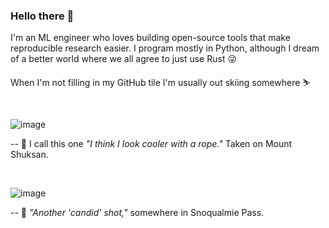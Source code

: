 ### Hello there 👋

I'm an ML engineer who loves building open-source tools that make reproducible research easier. I program mostly in Python, although I dream of a better world where we all agree to just use Rust 😜

When I'm not filling in my GitHub tile I'm usually out skiing somewhere ⛷

<br>

![image](https://user-images.githubusercontent.com/8812459/165805549-ef9a9a3c-bf8a-4b67-b954-1b27a5bd1356.png)

-- 📸 I call this one *"I think I look cooler with a rope."* Taken on Mount Shuksan.

<br>

![image](https://user-images.githubusercontent.com/8812459/165806072-cb407c2a-711b-4781-a952-245578c975d4.png)

-- 📸 *"Another 'candid' shot,"* somewhere in Snoqualmie Pass.
